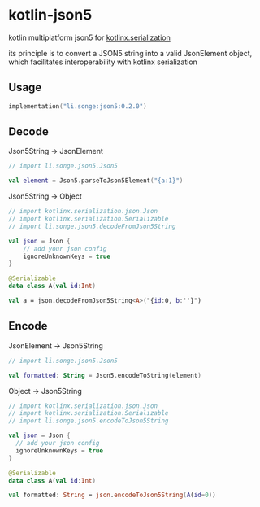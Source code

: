 # kotlin-json5

kotlin multiplatform json5 for [kotlinx.serialization](https://github.com/Kotlin/kotlinx.serialization)

its principle is to convert a JSON5 string into a valid JsonElement object, which facilitates interoperability with kotlinx serialization

## Usage

```kotlin
implementation("li.songe:json5:0.2.0")
```

## Decode

Json5String -> JsonElement

```kotlin
// import li.songe.json5.Json5

val element = Json5.parseToJson5Element("{a:1}")
```

Json5String -> Object

```kotlin
// import kotlinx.serialization.json.Json
// import kotlinx.serialization.Serializable
// import li.songe.json5.decodeFromJson5String

val json = Json {
    // add your json config
    ignoreUnknownKeys = true
}

@Serializable
data class A(val id:Int)

val a = json.decodeFromJson5String<A>("{id:0, b:''}")
```

## Encode

JsonElement -> Json5String

```kotlin
// import li.songe.json5.Json5

val formatted: String = Json5.encodeToString(element)
```

Object -> Json5String

```kotlin
// import kotlinx.serialization.json.Json
// import kotlinx.serialization.Serializable
// import li.songe.json5.encodeToJson5String

val json = Json {
  // add your json config
  ignoreUnknownKeys = true
}

@Serializable
data class A(val id:Int)

val formatted: String = json.encodeToJson5String(A(id=0))
```
